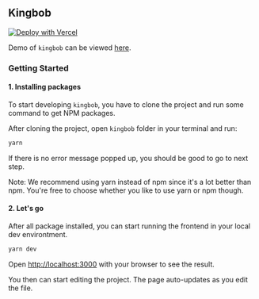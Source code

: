 ## Kingbob

[![Deploy with Vercel](https://vercel.com/button)](https://vercel.com/new/clone?repository-url=https%3A%2F%2Fgithub.com%2Fwildangunawan%2Fheadquarter&project-name=hq-frontend&root-directory=kingbob)

Demo of `kingbob` can be viewed [here](https://headquarter.vercel.app).

### Getting Started

#### 1. Installing packages

To start developing `kingbob`, you have to clone the project and run some command to get NPM packages.

After cloning the project, open `kingbob` folder in your terminal and run:

```bash
yarn
```

If there is no error message popped up, you should be good to go to next step.

Note: We recommend using yarn instead of npm since it's a lot better than npm. You're free to choose whether you like to use yarn or npm though.

#### 2. Let's go

After all package installed, you can start running the frontend in your local dev environtment.

```bash
yarn dev
```

Open [http://localhost:3000](http://localhost:3000) with your browser to see the result.

You then can start editing the project. The page auto-updates as you edit the file.
